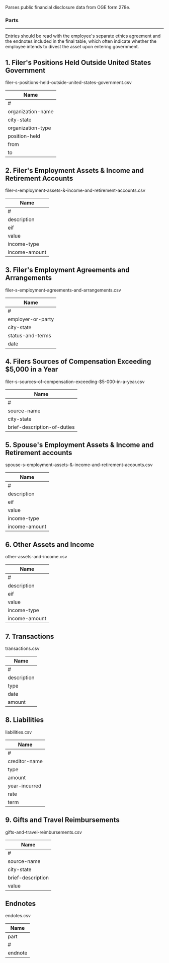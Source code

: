 Parses public financial disclosure data from OGE form 278e.

### Parts
---

Entries should be read with the employee's separate ethics agreement and the endnotes included in the final table, which often indicate whether the employee intends to divest the asset upon entering government.

## 1. Filer's Positions Held Outside United States Government
filer-s-positions-held-outside-united-states-government.csv

| Name |
| ---- |
| # |
| organization-name |
| city-state |
| organization-type |
| position-held |
| from |
| to |

## 2. Filer's Employment Assets & Income and Retirement Accounts
filer-s-employment-assets-&-income-and-retirement-accounts.csv

| Name |
| ---- |
| # |
| description |
| eif |
| value |
| income-type |
| income-amount |

## 3. Filer's Employment Agreements and Arrangements
filer-s-employment-agreements-and-arrangements.csv

| Name |
| ---- |
| # |
| employer-or-party |
| city-state |
| status-and-terms |
| date |

## 4. Filers Sources of Compensation Exceeding $5,000 in a Year
filer-s-sources-of-compensation-exceeding-$5-000-in-a-year.csv

| Name |
| ---- |
| # |
| source-name |
| city-state |
| brief-description-of-duties |

## 5. Spouse's Employment Assets & Income and Retirement accounts
spouse-s-employment-assets-&-income-and-retirement-accounts.csv

| Name |
| ---- |
| # |
| description |
| eif |
| value |
| income-type |
| income-amount |

## 6. Other Assets and Income
other-assets-and-income.csv

| Name |
| ---- |
| # |
| description |
| eif |
| value |
| income-type |
| income-amount |

## 7. Transactions
transactions.csv

| Name |
| ---- |
| # |
| description |
| type |
| date |
| amount |

## 8. Liabilities
liabilities.csv

| Name |
| ---- |
| # |
| creditor-name |
| type |
| amount |
| year-incurred |
| rate |
| term |

## 9. Gifts and Travel Reimbursements
gifts-and-travel-reimbursements.csv

| Name |
| ---- |
| # |
| source-name |
| city-state |
| brief-description |
| value |

## Endnotes
endotes.csv

| Name |
| ---- |
| part |
| # |
| endnote |